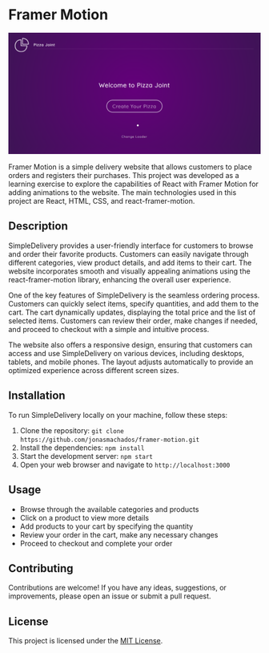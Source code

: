 # Framer Motion

![SimpleDelivery Logo](./homepage.PNG)

Framer Motion is a simple delivery website that allows customers to place orders and registers their purchases. This project was developed as a learning exercise to explore the capabilities of React with Framer Motion for adding animations to the website. The main technologies used in this project are React, HTML, CSS, and react-framer-motion.

## Description

SimpleDelivery provides a user-friendly interface for customers to browse and order their favorite products. Customers can easily navigate through different categories, view product details, and add items to their cart. The website incorporates smooth and visually appealing animations using the react-framer-motion library, enhancing the overall user experience.

One of the key features of SimpleDelivery is the seamless ordering process. Customers can quickly select items, specify quantities, and add them to the cart. The cart dynamically updates, displaying the total price and the list of selected items. Customers can review their order, make changes if needed, and proceed to checkout with a simple and intuitive process.

The website also offers a responsive design, ensuring that customers can access and use SimpleDelivery on various devices, including desktops, tablets, and mobile phones. The layout adjusts automatically to provide an optimized experience across different screen sizes.

## Installation

To run SimpleDelivery locally on your machine, follow these steps:

1. Clone the repository: `git clone https://github.com/jonasmachados/framer-motion.git`
2. Install the dependencies: `npm install`
3. Start the development server: `npm start`
4. Open your web browser and navigate to `http://localhost:3000`

## Usage

- Browse through the available categories and products
- Click on a product to view more details
- Add products to your cart by specifying the quantity
- Review your order in the cart, make any necessary changes
- Proceed to checkout and complete your order

## Contributing

Contributions are welcome! If you have any ideas, suggestions, or improvements, please open an issue or submit a pull request.

## License

This project is licensed under the [MIT License](LICENSE).


